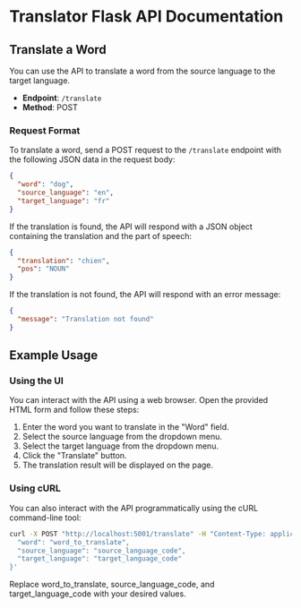 # Translator Flask API Documentation

## Translate a Word

You can use the API to translate a word from the source language to the target language.

- **Endpoint**: `/translate`
- **Method**: POST

### Request Format

To translate a word, send a POST request to the `/translate` endpoint with the following JSON data in the request body:

```json
{
  "word": "dog",
  "source_language": "en",
  "target_language": "fr"
}
```
If the translation is found, the API will respond with a JSON object containing the translation and the part of speech:

```json
{
  "translation": "chien",
  "pos": "NOUN"
}
```
If the translation is not found, the API will respond with an error message:
```json
{
  "message": "Translation not found"
}

```
## Example Usage

### Using the UI

You can interact with the API using a web browser. Open the provided HTML form and follow these steps:

1. Enter the word you want to translate in the "Word" field.
2. Select the source language from the dropdown menu.
3. Select the target language from the dropdown menu.
4. Click the "Translate" button.
5. The translation result will be displayed on the page.

### Using cURL

You can also interact with the API programmatically using the cURL command-line tool:

```bash
curl -X POST "http://localhost:5001/translate" -H "Content-Type: application/json" -d '{
  "word": "word_to_translate",
  "source_language": "source_language_code",
  "target_language": "target_language_code"
}'
```
Replace word_to_translate, source_language_code, and target_language_code with your desired values.